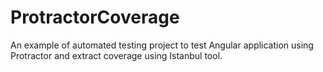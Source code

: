 # ProtractorCoverage
An example of automated testing project to test Angular application using Protractor and extract coverage using Istanbul tool.
